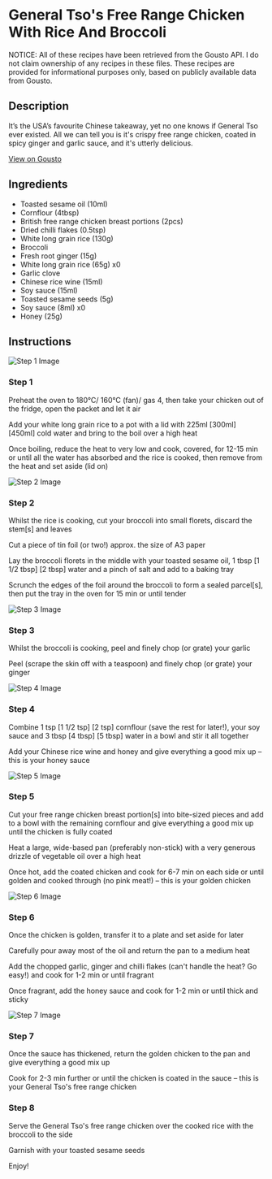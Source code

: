 # General Tso's Free Range Chicken With Rice And Broccoli

NOTICE: All of these recipes have been retrieved from the Gousto API. I do not claim ownership of any recipes in these files. These recipes are provided for informational purposes only, based on publicly available data from Gousto.

## Description

It’s the USA’s favourite Chinese takeaway, yet no one knows if General Tso ever existed. All we can tell you is it's crispy free range chicken, coated in spicy ginger and garlic sauce, and it's utterly delicious.

[View on Gousto](https://www.gousto.co.uk/recipes/cookbook/general-tsos-free-range-chicken-with-rice-and-broccoli)

## Ingredients

- Toasted sesame oil (10ml)
- Cornflour (4tbsp)
- British free range chicken breast portions (2pcs)
- Dried chilli flakes (0.5tsp)
- White long grain rice (130g)
- Broccoli
- Fresh root ginger (15g)
- White long grain rice (65g) x0
- Garlic clove
- Chinese rice wine (15ml)
- Soy sauce (15ml)
- Toasted sesame seeds (5g)
- Soy sauce (8ml) x0
- Honey (25g)

## Instructions

![Step 1 Image](https://production-media.gousto.co.uk/cms/recipe-step-image/2275-Step-1-x200.jpg)

### Step 1

Preheat the oven to 180°C/ 160°C (fan)/ gas 4, then take your chicken out of the fridge, open the packet and let it air

Add your white long grain rice to a pot with a lid with 225ml <span class="text-purple">[300ml] </span><span class="text-danger">[450ml]</span> cold water and bring to the boil over a high heat

Once boiling, reduce the heat to very low and cook, covered, for 12-15 min or until all the water has absorbed and the rice is cooked, then remove from the heat and set aside (lid on)

![Step 2 Image](https://production-media.gousto.co.uk/cms/recipe-step-image/Step-2-1587738349940-x200.jpg)

### Step 2

Whilst the rice is cooking, cut your broccoli into small florets, discard the stem[s] and leaves

Cut a piece of tin foil (or two!) approx. the size of A3 paper

Lay the broccoli florets in the middle with your toasted sesame oil, 1 tbsp <span class="text-purple">[1 1/2 tbsp]<span class="text-danger"> </span>[2 tbsp]</span> water and a pinch of salt and add to a baking tray

Scrunch the edges of the foil around the broccoli to form a<span class="text-danger"> </span>sealed parcel[s], then put the tray in the oven for 15 min or until tender

![Step 3 Image](https://production-media.gousto.co.uk/cms/recipe-step-image/2275-Step-3-x200.jpg)

### Step 3

Whilst the broccoli is cooking, peel and finely chop (or grate) your garlic

Peel (scrape the skin off with a teaspoon) and finely chop (or grate) your ginger

![Step 4 Image](https://production-media.gousto.co.uk/cms/recipe-step-image/2275-Step-4-x200.jpg)

### Step 4

Combine 1 tsp<span class="text-danger"> <span class="text-purple">[1 1/2 tsp]</span> [2 tsp]</span> cornflour (save the rest for later!), your soy sauce and 3 tbsp <span class="text-purple">[4 tbsp]</span> <span class="text-danger">[5 tbsp]</span> water in a bowl and stir it all together

Add your Chinese rice wine and honey and give everything a good mix up – this is your honey sauce

![Step 5 Image](https://production-media.gousto.co.uk/cms/recipe-step-image/2275-Step-5-x200.jpg)

### Step 5

Cut your free range chicken breast portion[s] into bite-sized pieces and add to a bowl with the remaining cornflour and give everything a good mix up until the chicken is fully coated

Heat a large, wide-based pan (preferably non-stick) with a very generous drizzle of vegetable oil over a high heat

Once hot, add the coated chicken and cook for 6-7 min on each side or until golden and cooked through (no pink meat!) – this is your golden chicken

![Step 6 Image](https://production-media.gousto.co.uk/cms/recipe-step-image/2275-Step-6-x200.jpg)

### Step 6

Once the chicken is golden, transfer it to a plate and set aside for later

Carefully pour away most of the oil and return the pan to a medium heat

Add the chopped garlic, ginger and chilli flakes (can't handle the heat? Go easy!) and cook for 1-2 min or until fragrant

Once fragrant, add the honey sauce and cook for 1-2 min or until thick and sticky

![Step 7 Image](https://production-media.gousto.co.uk/cms/recipe-step-image/2275-Step-7-x200.jpg)

### Step 7

Once the sauce has thickened, return the golden chicken to the pan and give everything a good mix up

Cook for 2-3 min further or until the chicken is coated in the sauce – this is your General Tso's free range chicken

### Step 8

Serve the General Tso's free range chicken over the cooked rice with the broccoli to the side

Garnish with your toasted sesame seeds

Enjoy!


